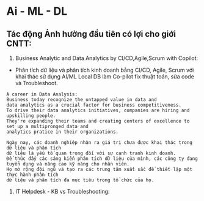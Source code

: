 # Ai - ML - DL 

## Tác động Ảnh hưởng đầu tiên có lợi cho giới CNTT:

1. Business Analytic and Data Analytics by CI/CD,Agile,Scrum with Copilot:

- Phân tích dữ liệu và phân tích kinh doanh bằng CI/CD, Agile, Scrum với khai thác sử dụng AI/ML Local DB làm Co-pilot fix thuật toán, sửa code và Troubleshoot.

```comment
A career in Data Analysis:
Business today recognize the untapped value in data and
data analytics as a crucial factor for business competitiveness.
To drive their data analytics initiatives, companies are hiring and upskilling people.
They're expanding their teams and creating centers of excellence to set up a multipronged data and
analytics pratice in their organizations.
```
```vi_translate
Ngày nay, các doanh nghiệp nhận ra giá trị chưa được khai thác trong dữ liệu và phân tích
dữ liệu là yếu tố quan trọng đối với sự cạnh tranh kinh doanh.
Để thúc đẩy các sáng kiến phân tích dữ liệu của mình, các công ty đang tuyển dụng và nâng cao kỹ năng cho nhân viên.
Họ mở rộng đội ngũ và tạo ra các trung tâm xuất sắc để thiết lập một thực hành phân tích
dữ liệu và phân tích đa mục tiêu trong tổ chức của họ.
```

1. IT Helpdesk - KB vs Troubleshooting:

